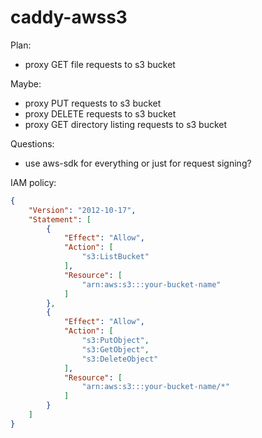 # caddy-awss3

Plan:
* proxy GET file requests to s3 bucket

Maybe:
* proxy PUT requests to s3 bucket
* proxy DELETE requests to s3 bucket
* proxy GET directory listing requests to s3 bucket

Questions:
* use aws-sdk for everything or just for request signing?


IAM policy:

```JSON
{
    "Version": "2012-10-17",
    "Statement": [
        {
            "Effect": "Allow",
            "Action": [
                "s3:ListBucket"
            ],
            "Resource": [
                "arn:aws:s3:::your-bucket-name"
            ]
        },
        {
            "Effect": "Allow",
            "Action": [
                "s3:PutObject",
                "s3:GetObject",
                "s3:DeleteObject"
            ],
            "Resource": [
                "arn:aws:s3:::your-bucket-name/*"
            ]
        }
    ]
}
```